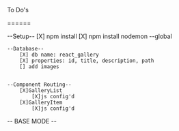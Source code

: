 To Do's

======

--Setup--
    [X] npm install
    [X] npm install nodemon --global

    --Database--
        [X] db name: react_gallery
        [X] properties: id, title, description, path
        [] add images


    --Component Routing--
        [X]GalleryList
            [X]js config'd
        [X]GalleryItem
            [X]js config'd

-- BASE MODE --







